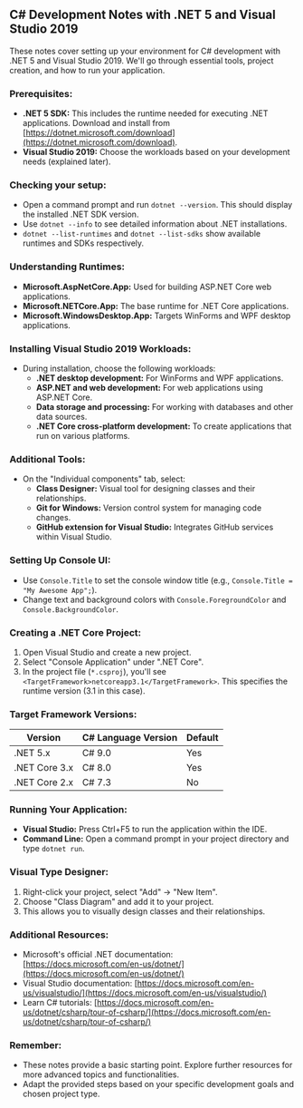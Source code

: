 ## C# Development Notes with .NET 5 and Visual Studio 2019
These notes cover setting up your environment for C# development with .NET 5 and Visual Studio 2019. We'll go through essential tools, project creation, and how to run your application.

### Prerequisites:
- **.NET 5 SDK:** This includes the runtime needed for executing .NET applications. Download and install from [https://dotnet.microsoft.com/download](https://dotnet.microsoft.com/download).
- **Visual Studio 2019:** Choose the workloads based on your development needs (explained later).

### Checking your setup:
- Open a command prompt and run `dotnet --version`. This should display the installed .NET SDK version.
- Use `dotnet --info` to see detailed information about .NET installations.
- `dotnet --list-runtimes` and `dotnet --list-sdks` show available runtimes and SDKs respectively.

### Understanding Runtimes:
- **Microsoft.AspNetCore.App:** Used for building ASP.NET Core web applications.
- **Microsoft.NETCore.App:** The base runtime for .NET Core applications.
- **Microsoft.WindowsDesktop.App:** Targets WinForms and WPF desktop applications.

### Installing Visual Studio 2019 Workloads:
- During installation, choose the following workloads:
    - **.NET desktop development:** For WinForms and WPF applications.
    - **ASP.NET and web development:** For web applications using ASP.NET Core.
    - **Data storage and processing:** For working with databases and other data sources.
    - **.NET Core cross-platform development:** To create applications that run on various platforms.

### Additional Tools:
- On the "Individual components" tab, select:
    - **Class Designer:** Visual tool for designing classes and their relationships.
    - **Git for Windows:** Version control system for managing code changes.
    - **GitHub extension for Visual Studio:** Integrates GitHub services within Visual Studio.

### Setting Up Console UI:
- Use `Console.Title` to set the console window title (e.g., `Console.Title = "My Awesome App";`).
- Change text and background colors with `Console.ForegroundColor` and `Console.BackgroundColor`.

### Creating a .NET Core Project:
1. Open Visual Studio and create a new project.
2. Select "Console Application" under ".NET Core".
3. In the project file (`*.csproj`), you'll see `<TargetFramework>netcoreapp3.1</TargetFramework>`. This specifies the runtime version (3.1 in this case).

### Target Framework Versions:
| Version       | C# Language Version | Default |
| ------------- | --------------------| --------|
| .NET 5.x      | C# 9.0              | Yes     |
| .NET Core 3.x | C# 8.0              | Yes     |
| .NET Core 2.x | C# 7.3              | No      |

### Running Your Application:
- **Visual Studio:** Press Ctrl+F5 to run the application within the IDE.
- **Command Line:** Open a command prompt in your project directory and type `dotnet run`.

### Visual Type Designer:
1. Right-click your project, select "Add" -> "New Item".
2. Choose "Class Diagram" and add it to your project.
3. This allows you to visually design classes and their relationships.

### Additional Resources:
- Microsoft's official .NET documentation: [https://docs.microsoft.com/en-us/dotnet/](https://docs.microsoft.com/en-us/dotnet/)
- Visual Studio documentation: [https://docs.microsoft.com/en-us/visualstudio/](https://docs.microsoft.com/en-us/visualstudio/)
- Learn C# tutorials: [https://docs.microsoft.com/en-us/dotnet/csharp/tour-of-csharp/](https://docs.microsoft.com/en-us/dotnet/csharp/tour-of-csharp/)

### Remember:
- These notes provide a basic starting point. Explore further resources for more advanced topics and functionalities.
- Adapt the provided steps based on your specific development goals and chosen project type.